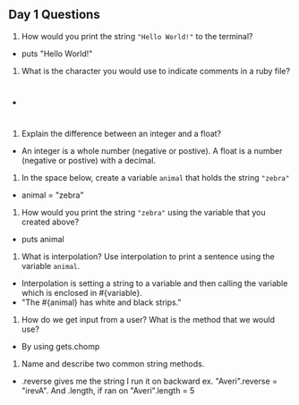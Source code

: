 ## Day 1 Questions

1. How would you print the string `"Hello World!"` to the terminal?
  * puts "Hello World!"

1. What is the character you would use to indicate comments in a ruby file?
  * #

1. Explain the difference between an integer and a float?
  * An integer is a whole number (negative or postive). A float is a number (negative or postive) with a decimal.

1. In the space below, create a variable `animal` that holds the string `"zebra"`
  * animal = "zebra"

1. How would you print the string `"zebra"` using the variable that you created above?
  * puts animal

1. What is interpolation? Use interpolation to print a sentence using the variable `animal`.
  * Interpolation is setting a string to a variable and then calling the variable which is enclosed in #{variable}.
  * "The #{animal} has white and black strips."

1. How do we get input from a user? What is the method that we would use?
  * By using gets.chomp

1. Name and describe two common string methods.
  * .reverse gives me the string I run it on backward ex. "Averi".reverse = "irevA". And .length, if ran on     "Averi".length = 5 
